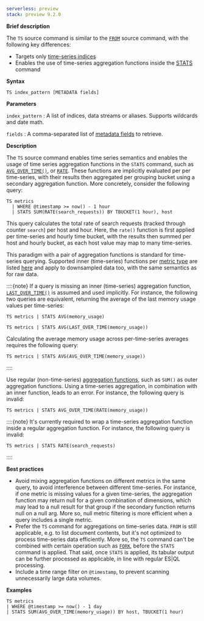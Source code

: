 ```yaml {applies_to}
serverless: preview
stack: preview 9.2.0
```

**Brief description**

The `TS` source command is similar to the [`FROM`](/reference/query-languages/esql/commands/from.md)
source command, with the following key differences:

 - Targets only [time-series indices](docs-content://manage-data/data-store/data-streams/time-series-data-stream-tsds.md)
 - Enables the use of time-series aggregation functions inside the
   [STATS](/reference/query-languages/esql/commands/stats-by.md) command

**Syntax**

```esql
TS index_pattern [METADATA fields]
```

**Parameters**

`index_pattern`
:   A list of indices, data streams or aliases. Supports wildcards and date math.

`fields`
:   A comma-separated list of [metadata fields](/reference/query-languages/esql/esql-metadata-fields.md) to retrieve.

**Description**

The `TS` source command enables time series semantics and enables the usage of
time series aggregation functions in the `STATS` command, such as
[`AVG_OVER_TIME()`](/reference/query-languages/esql/functions-operators/time-series-aggregation-functions#esql-avg_over_time),
or [`RATE`](/reference/query-languages/esql/functions-operators/time-series-aggregation-functions#esql-rate).
These functions are implicitly evaluated per per time-series, with their results
then aggregated per grouping bucket using a secondary aggregation
function. More concretely, consider the following query:

```esql
TS metrics
  | WHERE @timestamp >= now() - 1 hour
  | STATS SUM(RATE(search_requests)) BY TBUCKET(1 hour), host
```

This query calculates the total rate of search requests (tracked through
counter `search`) per host and hour. Here, the `rate()` function is first
applied per time-series and hourly time bucket, with the results then summed per
host and hourly bucket, as each host value may map to many time-series.

This paradigm with a pair of aggregation functions is standard for time-series
querying. Supported inner (time-series) functions per
[metric type](docs-content://manage-data/data-store/data-streams/time-series-data-stream-tsds.md#time-series-metric)
are listed [here](/reference/query-languages/esql/functions-operators/time-series-aggregation-functions.md)
and apply to downsampled data too, with the same semantics as for raw data.

::::{note}
If a query is missing an inner (time-series) aggregation function,
[`LAST_OVER_TIME()`](/reference/query-languages/esql/functions-operators/time-series-aggregation-functions#esql-last_over_time)
is assumed and used implicitly. For instance, the following two queries are
equivalent, returning the average of the last memory usage values per time-series:

```esql
TS metrics | STATS AVG(memory_usage)

TS metrics | STATS AVG(LAST_OVER_TIME(memory_usage))
```

Calculating the average memory usage across per-time-series averages requires
the following query:

```esql
TS metrics | STATS AVG(AVG_OVER_TIME(memory_usage))
```
::::

Use regular (non-time-series) [aggregation functions](/reference/query-languages/esql/functions-operators/aggregation-functions.md),
such as `SUM()` as outer aggregation functions. Using a time-series aggregation,
in combination with an inner function, leads to an error. For instance, the
following query is invalid:

```esql
TS metrics | STATS AVG_OVER_TIME(RATE(memory_usage))
```

::::{note}
It's currently required to wrap a time-series aggregation function inside a
regular aggregation function. For instance, the following query is invalid:

```esql
TS metrics | STATS RATE(search_requests)
```
::::

**Best practices**

- Avoid mixing aggregation functions on different metrics in the same query, to
  avoid interference between different time-series. For instance, if one metric
  is missing values for a given time-series, the aggregation function
  may return null for a given combination of dimensions, which may lead to a
  null result for that group if the secondary function returns null on a null
  arg. More so, null metric filtering is more efficient when a query includes
  a single metric.
- Prefer the `TS` command for aggregations on time-series data. `FROM` is still
  applicable, e.g. to list document contents, but it's not optimized to process
  time-series data efficiently. More so, the  `TS` command can't be combined
  with certain operation such as [`FORK`](/reference/query-languages/esql/commands/fork.md),
  before the `STATS` command is applied. That said, once `STATS` is applied, its
  tabular output can be further processed as applicable, in line with regular
  ES|QL processing.
- Include a time range filter on `@timestamp`, to prevent scanning
  unnecessarily large data volumes.

**Examples**

```esql
TS metrics
| WHERE @timestamp >= now() - 1 day
| STATS SUM(AVG_OVER_TIME(memory_usage)) BY host, TBUCKET(1 hour)
```


